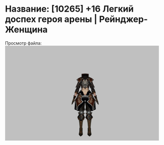 # Название: [10265] +16 Легкий доспех героя арены | Рейнджер-Женщина

Просмотр файла:
![p030031.png](p030031.png)